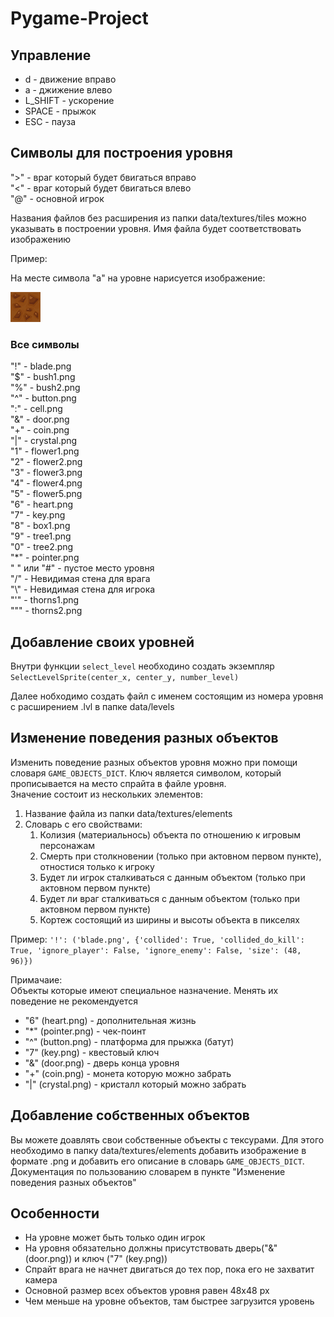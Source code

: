 # Pygame-Project

## Управление

- d - движение вправо
- a - джижение влево
- L_SHIFT - ускорение
- SPACE - прыжок
- ESC - пауза

## Символы для построения уровня

">" - враг который будет бвигаться вправо  
"<" - враг который будет бвигаться влево  
"@" - основной игрок  

Названия файлов без расширения из папки data/textures/tiles можно указывать в построении уровня.
Имя файла будет соответствовать изображению

Пример:

На месте символа "a" на уровне нарисуется изображение:

![a.png](data/textures/tiles/a.png)

### Все символы

"!" - blade.png  
"$" - bush1.png  
"%" - bush2.png  
"^" - button.png  
":" - cell.png  
"&" - door.png  
"+" - coin.png  
"|" - crystal.png    
"1" - flower1.png  
"2" - flower2.png  
"3" - flower3.png  
"4" - flower4.png  
"5" - flower5.png  
"6" - heart.png  
"7" - key.png  
"8" - box1.png  
"9" - tree1.png  
"0" - tree2.png  
"*" - pointer.png  
" " или "#" - пустое место уровня  
"/" - Невидимая стена для врага  
"\\" - Невидимая стена для игрока  
"'" - thorns1.png  
""" - thorns2.png

## Добавление своих уровней

Внутри функции `select_level` необходино создать экземпляр `SelectLevelSprite(center_x, center_y, number_level)`

Далее нобходимо создать файл с именем состоящим из номера уровня с расширением .lvl в папке data/levels

## Изменение поведения разных объектов

Изменить поведение разных объектов уровня можно при помощи словаря `GAME_OBJECTS_DICT`.
Ключ является символом, который прописывается на место спрайта в файле уровня.    
Значение состоит из нескольких элементов:
1. Название файла из папки data/textures/elements
2. Словарь с его свойствами:
    1. Колизия (материальнось) объекта по отношению к игровым персонажам
    2. Смерть при столкновении (только при актовном первом пункте), отностися только к игроку
    3. Будет ли игрок сталкиваться с данным объектом (только при актовном первом пункте)
    4. Будет ли враг сталкиваться с данным объектом (только при актовном первом пункте)
    5. Кортеж состоящий из ширины и высоты объекта в пикселях

Пример: `'!': ('blade.png', {'collided': True, 'collided_do_kill': True, 'ignore_player': False, 'ignore_enemy': False, 'size': (48, 96)})`

Примачаие:  
Объекты которые имеют специальное назначение. Менять их поведение не рекомендуется
- "6" (heart.png) - дополнительная жизнь
- "*" (pointer.png) - чек-поинт
- "^" (button.png) - платформа для прыжка (батут)
- "7" (key.png) - квестовый ключ
- "&" (door.png) - дверь конца уровня
- "+" (coin.png) - монета которую можно забрать
- "|" (crystal.png)  - кристалл который можно забрать

## Добавление собственных объектов

Вы можете доавлять свои собственные объекты с тексурами. Для этого необходимо в папку data/textures/elements
добавить изображение в формате .png и добавить его описание в словарь `GAME_OBJECTS_DICT`.
Документация по пользованию словарем в пункте "Изменение поведения разных объектов"

## Особенности

- На уровне может быть только один игрок
- На уровня обязательно должны присутствовать дверь("&" (door.png)) и ключ ("7" (key.png))
- Спрайт врага не начнет двигаться до тех пор, пока его не захватит камера
- Основной размер всех объектов уровня равен 48x48 px
- Чем меньше на уровне объектов, там быстрее загрузится уровень
